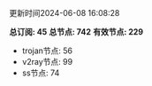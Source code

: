 更新时间2024-06-08 16:08:28

**总订阅: 45**
**总节点: 742**
**有效节点: 229**
- trojan节点: 56
- v2ray节点: 99
- ss节点: 74
